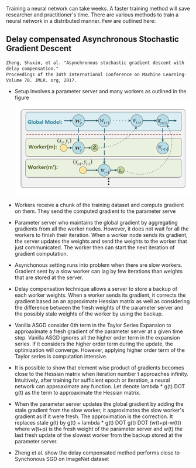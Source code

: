 Training a neural network can take weeks. A faster training method will save researcher and practitioner's time. 
There are various methods to train a neural network in a distributed manner. Few are outlined here:  

## Delay compensated Asynchronous Stochastic Gradient Descent
```
Zheng, Shuxin, et al. "Asynchronous stochastic gradient descent with delay compensation." 
Proceedings of the 34th International Conference on Machine Learning-Volume 70. JMLR. org, 2017.
```

* Setup involves a parameter server and many workers as outlined in the figure
![image](images/ps-worker.png)

* Workers receive a chunk of the training dataset and compute gradient on them. They send the computed gradient to the 
parameter serve
* Parameter server who maintains the global gradient by aggregating gradients from all the worker nodes. However, it does not
wait for all the workers to finish their iteration. When a worker node sends its gradient, the server updates the weights and send
the weights to the worker that just communicated. The worker then can start the next iteration of gradient computation.

* Asynchonous setting runs into problem when there are slow workers. Gradient sent by a slow worker can lag by few iterations than
weights that are stored at the server.
* Delay compensation technique allows a server to store a backup of each worker weights. When a worker sends its gradient, it
corrects the gradient based on an approximate Hessian matrix as well as considering the difference between the fresh weights 
of the parameter server and the possibly stale weights of the worker by using the backup. 

* Vanilla ASGD consider 0th term in the Taylor Series Expansion to approaximate a fresh gradient of the parameter server at a given time step. Vanilla ASGD ignores all the higher order term in the expansion series. If it considers the higher order term during the update, the optimization will converge. However, applying higher order term of the Taylor series is computation intensive.

* It is possible to show that element wise product of gradients becomes close to the Hessian matrix when iteration number t approaches infinity. Intuitively, after training for sufficient epoch or iteration, a neural network can approaximate any function. Let denote lambda * g(t) DOT g(t) as the term to approaximate the Hessian matrix. 

* When the parameter server updates the global gradient by adding the stale gradient from the slow worker, it approximates the slow worker's gradient as if it were fresh. The approximation is the correction. It replaces stale g(t) by g(t) + lambda * g(t) DOT g(t) DOT (w(t+p)-w(t)) where w(t+p) is the fresh weight of the parameter server and w(t) the last fresh update of the slowest worker from the backup stored at the parameter server.

* Zheng et al. show the delay compensated method performs close to Synchonous SGD on ImageNet dataset





